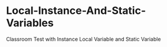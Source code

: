 # Local-Instance-And-Static-Variables
Classroom Test with Instance Local Variable and Static Variable
